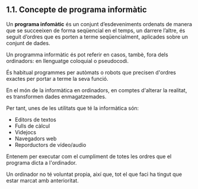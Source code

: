 ## 1.1. Concepte de programa informàtic
Un **programa infomàtic** és un conjunt d’esdeveniments ordenats de manera que se succeeixen de forma seqüencial en el temps, un darrere l’altre, és seguit d’ordres que es porten a terme seqüencialment, aplicades sobre un conjunt de dades.

Un programma informàtic és pot referir en casos, tambè, fora dels ordinadors: en llenguatge coloquial o pseudocodi.

És habitual programmes per autòmats o robots que precisen d'ordres exactes per portar a terme la seva funció.

En el món de la informàtica en ordinadors, en comptes d'alterar la realitat, es transformen dades enmagatzemades.

Per tant, unes de les utilitats que té la informàtica són:

* Editors de textos
* Fulls de càlcul
* Videjocs
* Navegadors web
* Reporductors de vídeo/audio

Entenem per executar com el cumpliment de totes les ordres que el programa dicta a l'ordinador.

Un ordinador no té voluntat propia, així que, tot el que faci ha tingut que estar marcat amb anterioritat.
